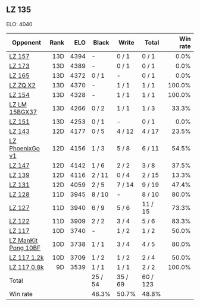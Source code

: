 ## LZ 135 ##

ELO: 4040

Opponent | Rank | ELO | Black | Write | Total | Win rate
---------|-----:|----:|-------|-------|-------|-------:
[LZ 157](LZ%20157.md) | 13D | 4394 | - | 0 / 1 | 0 / 1 | 0.0%
[LZ 173](LZ%20173.md) | 13D | 4389 | - | 0 / 1 | 0 / 1 | 0.0%
[LZ 165](LZ%20165.md) | 13D | 4372 | 0 / 1 | - | 0 / 1 | 0.0%
[LZ ZQ X2](LZ%20ZQ%20X2.md) | 13D | 4370 | - | 1 / 1 | 1 / 1 | 100.0%
[LZ 154](LZ%20154.md) | 13D | 4328 | - | 1 / 1 | 1 / 1 | 100.0%
[LZ LM 15BGX37](LZ%20LM%2015BGX37.md) | 13D | 4266 | 0 / 2 | 1 / 1 | 1 / 3 | 33.3%
[LZ 151](LZ%20151.md) | 13D | 4253 | 0 / 1 | - | 0 / 1 | 0.0%
[LZ 143](LZ%20143.md) | 12D | 4177 | 0 / 5 | 4 / 12 | 4 / 17 | 23.5%
[LZ PhoenixGo v1](LZ%20PhoenixGo%20v1.md) | 12D | 4156 | 1 / 3 | 5 / 8 | 6 / 11 | 54.5%
[LZ 147](LZ%20147.md) | 12D | 4142 | 1 / 6 | 2 / 2 | 3 / 8 | 37.5%
[LZ 139](LZ%20139.md) | 12D | 4116 | 2 / 11 | 0 / 4 | 2 / 15 | 13.3%
[LZ 131](LZ%20131.md) | 12D | 4059 | 2 / 5 | 7 / 14 | 9 / 19 | 47.4%
[LZ 128](LZ%20128.md) | 11D | 3945 | 8 / 10 | - | 8 / 10 | 80.0%
[LZ 127](LZ%20127.md) | 11D | 3940 | 6 / 9 | 5 / 6 | 11 / 15 | 73.3%
[LZ 122](LZ%20122.md) | 11D | 3909 | 2 / 2 | 3 / 4 | 5 / 6 | 83.3%
[LZ 117](LZ%20117.md) | 10D | 3740 | - | 1 / 2 | 1 / 2 | 50.0%
[LZ ManKit Pong 10BF](LZ%20ManKit%20Pong%2010BF.md) | 10D | 3738 | 1 / 1 | 3 / 4 | 4 / 5 | 80.0%
[LZ 117 1.2k](LZ%20117%201.2k.md) | 10D | 3709 | 1 / 2 | 1 / 2 | 2 / 4 | 50.0%
[LZ 117 0.8k](LZ%20117%200.8k.md) | 9D | 3539 | 1 / 1 | 1 / 1 | 2 / 2 | 100.0%
Total | | | 25 / 54 | 35 / 69 | 60 / 123 | 
Win rate| | | 46.3% | 50.7% | 48.8% | 
